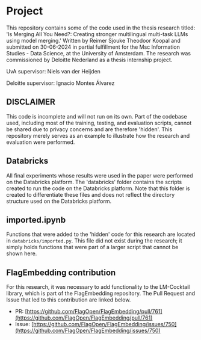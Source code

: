 # Project

This repository contains some of the code used in the thesis research titled: 'Is Merging All You Need?: Creating stronger multilingual multi-task LLMs using model merging.' Written by Reimer Sjouke Theodoor Koopal and submitted on 30-06-2024 in partial fulfillment for the Msc Information Studies - Data Science, at the University of Amsterdam. The research was commissioned by Deloitte Nederland as a thesis internship project. 

UvA supervisor: Niels van der Heijden 

Deloitte supervisor: Ignacio Montes Álvarez

## DISCLAIMER

This code is incomplete and will not run on its own. Part of the codebase used, including most of the training, testing, and evaluation scripts, cannot be shared due to privacy concerns and are therefore 'hidden'. This repository merely serves as an example to illustrate how the research and evaluation were performed.

## Databricks

All final experiments whose results were used in the paper were performed on the Databricks platform. The 'databricks' folder contains the scripts created to run the code on the Databricks platform. Note that this folder is created to differentiate these files and does not reflect the directory structure used on the Databricks platform.

## imported.ipynb

Functions that were added to the 'hidden' code for this research are located in `databricks/imported.py`. This file did not exist during the research; it simply holds functions that were part of a larger script that cannot be shown here.

## FlagEmbedding contribution

For this research, it was necessary to add functionality to the LM-Cocktail library, which is part of the FlagEmbedding repository. The Pull Request and Issue that led to this contribution are linked below.

- PR: [https://github.com/FlagOpen/FlagEmbedding/pull/761](https://github.com/FlagOpen/FlagEmbedding/pull/761)
- Issue: [https://github.com/FlagOpen/FlagEmbedding/issues/750](https://github.com/FlagOpen/FlagEmbedding/issues/750)


